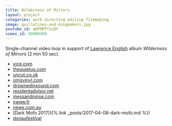 ```yaml
---
title: Wilderness of Mirrors
layout: project
categories: work directing editing filmmaking
image: guillotines-and-kingmakers.jpg
youtube_id: qhP9MTfiLBY
vimeo_id: 92000456
---
```


Single-channel video loop in support of [Lawrence English] album _Wilderness of
Mirrors_ (2 min 50 sec).

- [vice.com](http://motherboard.vice.com/read/lawrence-englishs-wilderness-of-mirrors-a-cold-truth-in-ambient-darkness)
- [thequietus.com](http://thequietus.com/articles/15367-lawrence-english-wilderness-of-mirrors-video)
- [uncut.co.uk](http://www.uncut.co.uk/blog/the-22nd-uncut-playlist-of-2014-7866)
- [omgvinyl.com](http://www.omgvinyl.com/lawrence-english-wilderness-of-mirrors-lp/)
- [drownedinsound.com](http://drownedinsound.com/releases/18327/reviews/4148009)
- [residentadvisor.net](http://www.residentadvisor.net/news.aspx?id=25037)
- [messandnoise.com](http://www.messandnoise.com/news/4658557)
- [swqw.fr](http://www.swqw.fr/chroniques/drone-ambiant/lawrence-english-wilderness-of-mirrors.html)
- [news.com.au](http://www.news.com.au/entertainment/music/album-reviews-velociraptor-chrissie-hynde-fozzy-gabriel-faure-livingstone-daisies-king-creosote-lawrence-english/story-e6frfn09-1227026011032)
- [Dark Mofo 2017]({% link _posts/2017-04-08-dark-mofo.md %})
- [donaufestival](https://www.donaufestival.at/en/festival/program/150-lawrence-english?set_language=en)

[lawrence english]: http://www.lawrenceenglish.com
